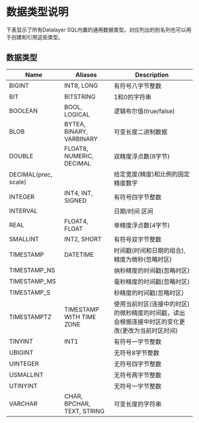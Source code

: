 # 数据类型说明
下表显示了所有Datalayer SQL内置的通用数据类型。对应列出的别名列也可以用于创建和引用这些类型。

## 数据类型
|  Name         | Aliases                                                          | Description                                                          |
|  -------------|--------------------------------------------------------------------- |--------------------------------------------------------------------- |
| BIGINT     | INT8, LONG                                         |有符号八字节整数
| BIT     | BITSTRING                                        |1和0的字符串|
| BOOLEAN     | BOOL, LOGICAL                                       |逻辑布尔值(true/false)|
| BLOB     | BYTEA, BINARY, VARBINARY                                        |可变长度二进制数据|
| DOUBLE     | FLOAT8, NUMERIC, DECIMAL                                        |双精度浮点数(8字节)|
| DECIMAL(prec, scale)     |                                        |给定宽度(精度)和比例的固定精度数字|
| INTEGER     | INT4, INT, SIGNED                                        |有符号四字节整数|
| INTERVAL     |                                         |日期/时间 区间|
| REAL     | FLOAT4, FLOAT                                        |单精度浮点数(4字节)|
| SMALLINT     | INT2, SHORT                                        |有符号双字节整数|
| TIMESTAMP     | DATETIME                                        |时间戳(时间和日期的组合),精度为微秒(忽略时区)|
| TIMESTAMP_NS     |                                         |纳秒精度的时间戳(忽略时区)|
| TIMESTAMP_MS     |                                         |毫秒精度的时间戳(忽略时区)|
| TIMESTAMP_S     |                                        |秒精度的时间戳(忽略时区)|
| TIMESTAMPTZ     | TIMESTAMP WITH TIME ZONE                                        |使用当前时区(连接中的时区)的微秒精度的时间戳，读出会根据连接中时区的变化更改(更改为当前时区时间)|
| TINYINT     | INT1                                       |有符号一字节整数|
| UBIGINT     |                                        |无符号8字节整数|
| UINTEGER     |                                        |无符号四字节整数|
| USMALLINT     |                                         |无符号两字节整数|
| UTINYINT     |                                        |无符号一字节整数|
| VARCHAR     | CHAR, BPCHAR, TEXT, STRING                                        |可变长度的字符串|

		
		
		